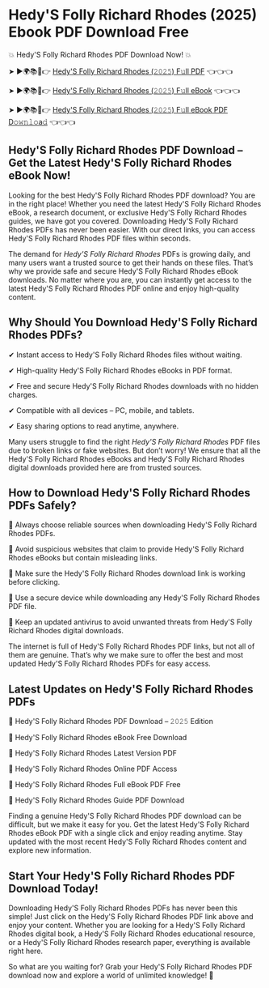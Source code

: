 # Hedy'S Folly Richard Rhodes (2025) Ebook PDF Download Free

💥 Hedy'S Folly Richard Rhodes PDF Download Now! 💥

➤ ►🌍📚📱👉 [Hedy'S Folly Richard Rhodes (𝟸𝟶𝟸𝟻) F𝚞ll PDF](https://getpdf.xyz/hedys-folly-richard-rhodes) 👈👈👈


➤ ►🌍📚📱👉 [Hedy'S Folly Richard Rhodes (𝟸𝟶𝟸𝟻) F𝚞ll eBook](https://getpdf.xyz/hedys-folly-richard-rhodes) 👈👈👈


➤ ►🌍📚📱👉 [Hedy'S Folly Richard Rhodes (𝟸𝟶𝟸𝟻) F𝚞ll eBook PDF D𝚘𝚠𝚗𝚕𝚘a𝚍](https://getpdf.xyz/hedys-folly-richard-rhodes) 👈👈👈


## Hedy'S Folly Richard Rhodes PDF Download – Get the Latest Hedy'S Folly Richard Rhodes eBook Now!

Looking for the best Hedy'S Folly Richard Rhodes PDF download? You are in the right place! Whether you need the latest Hedy'S Folly Richard Rhodes eBook, a research document, or exclusive Hedy'S Folly Richard Rhodes guides, we have got you covered. Downloading Hedy'S Folly Richard Rhodes PDFs has never been easier. With our direct links, you can access Hedy'S Folly Richard Rhodes PDF files within seconds.

The demand for *Hedy'S Folly Richard Rhodes* PDFs is growing daily, and many users want a trusted source to get their hands on these files. That’s why we provide safe and secure Hedy'S Folly Richard Rhodes eBook downloads. No matter where you are, you can instantly get access to the latest Hedy'S Folly Richard Rhodes PDF online and enjoy high-quality content.

## Why Should You Download Hedy'S Folly Richard Rhodes PDFs?

✔ Instant access to Hedy'S Folly Richard Rhodes files without waiting.

✔ High-quality Hedy'S Folly Richard Rhodes eBooks in PDF format.

✔ Free and secure Hedy'S Folly Richard Rhodes downloads with no hidden charges.

✔ Compatible with all devices – PC, mobile, and tablets.

✔ Easy sharing options to read anytime, anywhere.

Many users struggle to find the right *Hedy'S Folly Richard Rhodes* PDF files due to broken links or fake websites. But don’t worry! We ensure that all the Hedy'S Folly Richard Rhodes eBooks and Hedy'S Folly Richard Rhodes digital downloads provided here are from trusted sources.

## How to Download Hedy'S Folly Richard Rhodes PDFs Safely?

📌 Always choose reliable sources when downloading Hedy'S Folly Richard Rhodes PDFs.

📌 Avoid suspicious websites that claim to provide Hedy'S Folly Richard Rhodes eBooks but contain misleading links.

📌 Make sure the Hedy'S Folly Richard Rhodes download link is working before clicking.

📌 Use a secure device while downloading any Hedy'S Folly Richard Rhodes PDF file.

📌 Keep an updated antivirus to avoid unwanted threats from Hedy'S Folly Richard Rhodes digital downloads.

The internet is full of Hedy'S Folly Richard Rhodes PDF links, but not all of them are genuine. That’s why we make sure to offer the best and most updated Hedy'S Folly Richard Rhodes PDFs for easy access.

## Latest Updates on Hedy'S Folly Richard Rhodes PDFs

🔹 Hedy'S Folly Richard Rhodes PDF Download – 𝟸𝟶𝟸𝟻 Edition

🔹 Hedy'S Folly Richard Rhodes eBook Free Download

🔹 Hedy'S Folly Richard Rhodes Latest Version PDF

🔹 Hedy'S Folly Richard Rhodes Online PDF Access

🔹 Hedy'S Folly Richard Rhodes Full eBook PDF Free

🔹 Hedy'S Folly Richard Rhodes Guide PDF Download

Finding a genuine Hedy'S Folly Richard Rhodes PDF download can be difficult, but we make it easy for you. Get the latest Hedy'S Folly Richard Rhodes eBook PDF with a single click and enjoy reading anytime. Stay updated with the most recent Hedy'S Folly Richard Rhodes content and explore new information.

## Start Your Hedy'S Folly Richard Rhodes PDF Download Today!

Downloading Hedy'S Folly Richard Rhodes PDFs has never been this simple! Just click on the Hedy'S Folly Richard Rhodes PDF link above and enjoy your content. Whether you are looking for a Hedy'S Folly Richard Rhodes digital book, a Hedy'S Folly Richard Rhodes educational resource, or a Hedy'S Folly Richard Rhodes research paper, everything is available right here.

So what are you waiting for? Grab your Hedy'S Folly Richard Rhodes PDF download now and explore a world of unlimited knowledge! 🚀